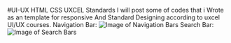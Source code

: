 #UI-UX HTML CSS UXCEL Standards
I will post some of codes that i Wrote as an template for responsive And Standard Designing according to uxcel UI/UX courses.
Navigation Bar: 
![Image of Navigation Bars](https://)
Search Bar: 
![Image of Search Bars](https://)